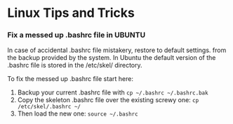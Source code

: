 # Linux Tips and Tricks


### Fix a messed up .bashrc file in UBUNTU
In case of accidental .bashrc file mistakery, restore to default settings. from the backup provided by the system.
In Ubuntu the default version of the .bashrc file is stored in the /etc/skel/ directory.

To fix the messed up .bashrc file start here:

1. Backup your current .bashrc file with 
```cp ~/.bashrc ~/.bashrc.bak```
2. Copy the skeleton .bashrc file over the existing screwy one:
  ```cp /etc/skel/.bashrc ~/```
3. Then load the new one:
  ```source ~/.bashrc```


